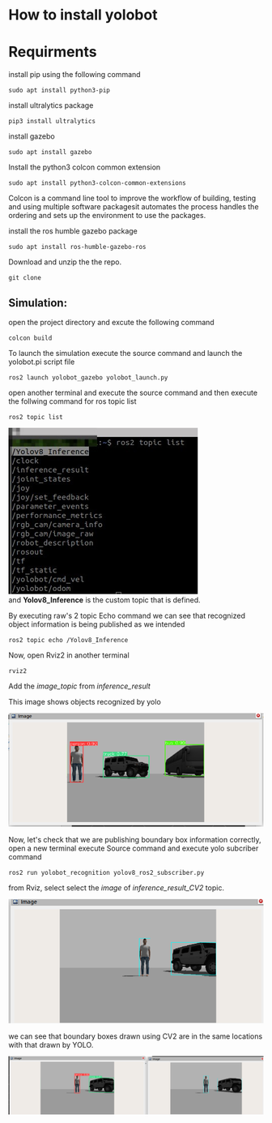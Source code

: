 # How to install yolobot 

# Requirments

install pip using the following command 
```
sudo apt install python3-pip
```
install ultralytics package 

```
pip3 install ultralytics
```
install gazebo
```
sudo apt install gazebo
```
Install the python3 colcon common extension
```
sudo apt install python3-colcon-common-extensions
```
Colcon is a command line tool to improve the workflow of building, testing and using multiple software packagesit automates the process handles the ordering and sets up the environment to use the packages.

install the ros humble gazebo package

```
sudo apt install ros-humble-gazebo-ros
```
Download and unzip the the repo. 
```
git clone  
```

## Simulation: 

open the project directory and excute the following command 

```
colcon build
```

To launch the simulation execute the source command and launch the yolobot.pi script file

```
ros2 launch yolobot_gazebo yolobot_launch.py
```

open another terminal and execute the source command and then execute the follwing command for ros topic list

```
ros2 topic list
```
![Image](images/rostopic_list.png)  
and **Yolov8_Inference** is the custom topic that is defined.

By executing raw's 2 topic Echo command we can see that recognized object information is being published as we intended

```
ros2 topic echo /Yolov8_Inference
```

Now, open Rviz2 in another terminal

```
rviz2
```

Add the *image_topic*  from *inference_result*

This image shows objects recognized by yolo 


![Image](images/yolov8%20image.png)


Now, let's check that we are publishing boundary box information correctly, open a new terminal execute Source command and execute yolo subcriber command

```
ros2 run yolobot_recognition yolov8_ros2_subscriber.py
```
from Rviz, select select the *image* of 
*inference_result_CV2* topic. 

![Image](images/subscriber_image.png)



we can see that boundary boxes drawn using CV2 are in the same locations with that drawn by YOLO.

![Image](images/comparision.png)

